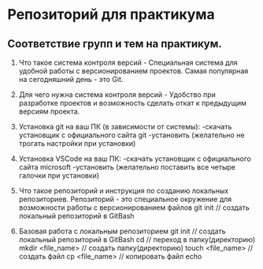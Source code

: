 # Репозиторий для практикума
## Соответствие групп и тем на практикум.

1. Что такое система контроля версий - Специальная система для удобной работы с версионированием проектов. Самая популярная на сегодняшний день - это Git.

2. Для чего нужна система контроля версий - Удобство при разработке проектов и возможность сделать откат к предыдущим версиям проекта.

3. Установка git на ваш ПК (в зависимости от системы):
-скачать установщик с официального сайта git
-установить (желательно не трогать настройки при установки)

4. Установка VSCode на ваш ПК:
-скачать установщик с официального сайта microsoft
-установить (желательно поставить все четыре галочки при установки)

5. Что такое репозиторий и инструкция по созданию локальных репозиториев.
Репозиторий - это специальное окружение для возможности работы с версионированием файлов
git init  // создать локальный репозиторий в GitBash

6. Базовая работа с локальным репозиторием
git init // создать локальный репозиторий в GitBash
cd  // переход в папку(директорию)
mkdir <file_name>  // создать папку(директорию)
touch <file_name>  // создать файл
cp <file_name>  // копировать файл
echo <title>  // вывести запись в терминал
mv <file_name>  // переименовать/ переместить файл/ папку
rm <file_name> // удаление файлов, безвозвратно
rm -R <file_name>  // удаление папки
rm -R <file_name>  // удаление папки
cat <file_name>  // просмотр содержимого файла
ls  // посмотреть список файлов
clear  // очистить терминал

7. Что такое ветки и для чего они нужны при работе с системой контроля версий.
Ветка для человека - это визуализация изменений проекта
Ветка для компьютера - это последовательность коммитов
Ветки нужны для быстрого перемещения между сохраненными состояниями проекта

8. Базовая работа с ветками в git.
git branch  // посмотреть локальные ветки
git branch -r  // посмотреть удаленные ветки
git branch --all  // посмотреть локальные и удаленные ветки
git branch <branch_name> // создать новую ветку "branch_name" (для этого на основной ветке должен быть хотя бы один коммит!)
git checkout <branch_name>  // переключиться на ветку "branch_name"
git branch <branch1> <branch2>  // создать ветку "branch1", основой для которой будет ветка "branch2"
git checkout -b <branch1>  // одновременное создание(если таковой ветки еще нет) ветки "branch1" и переключение на нее, за основу будет взята текущая ветка
git checkout -b <branch1> <branch2>  // одновременное создание(если таковой ветки еще нет) ветки "branch1" и переключение на нее, за основу будет взята ветка "branch2"
git branch -m dev dev2  // переименовать локальную ветку "dev" в "dev2"
git branch -d <branch_1> <branch_2>  // удалить локальную/ые ветку/и
git push --delete origin <branch_1> <branch_2>  // удалить удаленные ветки "branch_1" и "branch_2"
git pull origin <branch_name>  // скачать удаленную ветку (чтобы отображалась - нужно на нее перейти)

9. Что такое удаленный репозиторий и для чего он нужен
Удаленный репозиторий - это репозиторий находящийся на другом ПК. Нужен для совместной разработки и обсуждения тех или иных изменений

10. Базовая работа с удаленными репозиториями GitHub
СКАЧИВАНИЕ УДАЛЕННОГО РЕПОЗИТОРИЯ:
НА Github:
-КОПИРУЕМ https ССЫЛКУ
В ТЕРМИНАЛЕ:
-mkdir <direct_name>  // создать пустую локальную директорию
-git clone <https>  // remote соединение создастся автоматически
-И В ЭТОЙ ПАПКЕ ПОЯВИТСЯ ЕЩЕ ОДНА ПАПКА С РАПОЗИТОРИЕМ ИЗ Github
-ПЕРЕОТКРЫТЬ VS CODE УЖЕ ИЗ ПАПКИ СКАЧЕННОГО РЕПОЗИТОРИЯ
-git remote -v  // проверка списка подключенных репозиториев (должно быть два)
-ВНОСИМ ИЗМЕНЕНИЯ
-ЗАКОМИТИТЬ
-git push origin <branch_name>  // залить ветку"branch_name"обратно на удаленный репозиторий, при необходимости связать git и Github

ПУБЛИКАЦИЯ ЛОКАЛЬНОГО РЕПОЗИТОРИЯ
НА Github:
-СОЗДАТЬ НОВЫЙ, ПУСТОЙ, ПУБЛИЧНЫЙ РЕПОЗИТОРИЙ (БЕЗ readme, .gitignore И licence)
В ТЕРМИНАЛЕ:
-git init  // создание локального репозитория в нужной локальной папке
-touch readme  // создать файл readme с описанием репозитория
-git commit -am 'first commit'  // закомитить
-git branch -M main  // переименовать текущую ветку в "main" (не обязательно, если хотим чтобы на Github основная ветка тоже была "master")
-git remote add origin <https>  // создать remote соединение 
-git remote -v  // проверка списка подключенных репозиториев (должно быть два)
-git push -u origin <branch_name>  // установить push по умолчанию, из текущей ветки, именно в удаленную ветку "branch_name" и загрузить туда все локальные изменения, для дальнейшей сокрашенной комманды "git push" (создаст удаленную ветку "branch_name" если ее еще нет в удаленном репозитории; переназначить push: git push -u origin <new_branch_name>)
НА Github:
-ВНЕСТИ ИЗМЕНЕНИЯ С ДРУГОГО ЛОКАЛЬНОГО КОМПЬЮТЕРА ИЛИ НА Github (иконка "карандаш")
-ЗАКОМИТИТЬ  // в самом низу "Commit changes"
В ТЕРМИНАЛЕ:
-git pull  // подгрузить изменения с удаленного репозитория на локальный компьютер

11. Как строится и для чего нужна совместная работа в системах контроля версий
Совместная работа строится за счет pull request-ов
НУЖЕН ДЛЯ:
-ОБСУЖДЕНИЯ КОДА С КОЛЛЕГАМИ
-ВОЗМОЖНОСТЬ КОММЕНТИРОВАТЬ/ЛАЙКАТЬ КОД
-code-review (КОММЕНТАРИИ В САМОМ КОДЕ)
-ВОЗМОЖНОСТЬ ТЕСТИРОВАНИЯ ПЕРЕД merge
!!!ЕСЛИ НАШИ ИЗМЕНЕНИЯ БУДУТ ЗАГРУЖЕНЫ В ОРИГИНАЛЬНЫЙ РЕПОЗИТОРИЙ, ТО ЕГО ВЛАДЕЛЕЦ СМОЖЕТ ПРИНЯТЬ/ ОТМЕНИТЬ/ ПРОКОМЕНТИРОВАТЬ НАШ pull request

12. Инструкция по созданию pull request:
-КНОПКА "Fork" В ЧЬЕМ-НИБУДЬ РЕПОЗИТОРИИ -> "Create fork"  // клонирование репозитория на свой аккаунт Github
В ТЕРМИНАЛЕ:
-git clone <https>  // скачать репозиторий по ссылке в текущую локальную папку
-git branch <branch_name>  // создание отдельной ветки, в которой будет вестись моя разработка и переход на нее
-СОЗДАТЬ ФАЙЛ readme.md (капс) С ОПИСАНИЕМ ТОГО ЧТО БУДЕТ ДЕЛАТЬСЯ
-ЗАКОМИТИТЬ
-ВНЕСТИ ИЗМЕНЕНИЯ
-ЗАКОМИТИТЬ
-git push -u origin <branch_name>  // установить push по умолчанию, из текущей ветки, именно в удаленную ветку "branch_name" и загрузить туда все локальные изменения, для дальнейшей сокрашенной комманды "git push" (создаст удаленную ветку "branch_name" если ее еще нет в удаленном репозитории; переназначить push: git push -u origin <new_branch_name>)
СОЗДАЕМ pull-request:
-ПЕРЕХОДИМ НА Github, В ЭТОТ РЕПОЗИТОРИЙ НА СВОЕМ АККАУНТЕ, В ВЕТКУ С ИЗМЕНЕНИЯМИ
-НАЖИМАЕМ КНОПКУ "pull-request" -> "new pull-request"
-В ПРАВОЙ ЧАСТИ ВЫБИРАЕМ НАШУ ВЕТКУ ДЛЯ БУДУЩЕГО merge В master ВЕТКУ
-"Create pull-request"
-СОЗДАТЬ КОММИТ С ОПИСАНИЕМ
-"Create pull-request"

13. Книги и полезные ссылки по изучению git.
https://vimeo.com/showcase/5616060
https://learngitbranching.js.org/?locale=ru_RU

14. Альтернативные системы контроля версий.
-Fossil
-Apache Subversion
-Bazaar
-darcs